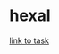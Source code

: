 # hexal
[link to task](https://github.com/rolling-scopes-school/tasks/blob/2018-Q3/tasks/markup_d1_Hexal.md)
